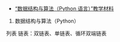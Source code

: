 - [“数据结构与算法（Python 语言）”教学材料](http://www.math.pku.edu.cn/teachers/qiuzy/ds_python/courseware/index.htm)

1. 数据结构与算法（Python）

列表
链表：双链表、单链表、循环双端链表
